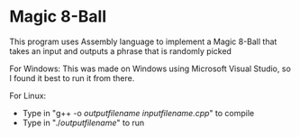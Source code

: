 # Magic 8-Ball
This program uses Assembly language to implement a Magic 8-Ball that takes an input and outputs a phrase that is randomly picked

For Windows:
This was made on Windows using Microsoft Visual Studio, so I found it best to run it from there.

For Linux:
- Type in "g++ -o <i>outputfilename</i> <i>inputfilename.cpp</i>" to compile
- Type in "./<i>outputfilename</i>" to run
